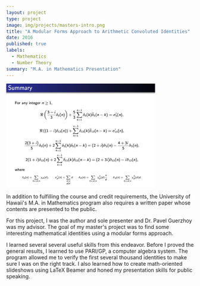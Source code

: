 ```yaml
---
layout: project
type: project
image: img/projects/masters-intro.png
title: "A Modular Forms Approach to Arithmetic Convoluted Identities"
date: 2016
published: true
labels:
  - Mathematics
  - Number Theory
summary: "M.A. in Mathematics Presentation"
---
```


<div class="text-center p-4">
  <img width="400px" src="../img/projects/modforms.png" class="img-thumbnail" >
</div>

In addition to fulfilling the course and credit requirements, the University of Hawaii's M.A. in Mathematics program also requires a written paper whose contents are presented to the public. 

For this project, I was the author and sole presenter and Dr. Pavel Guerzhoy was my advisor. The goal of my master's project was to find some interesting mathematical identities using a modular forms approach. 

I learned several several useful skills from this endeavor. Before I proved the general results, I learned to use PARI/GP, a computer algebra system. The program allowed me to verify the first several thousand identities to make sure I was on the right track. I also learned how to create math-oriented slideshows using LaTeX Beamer and honed my presentation skills for public speaking.
